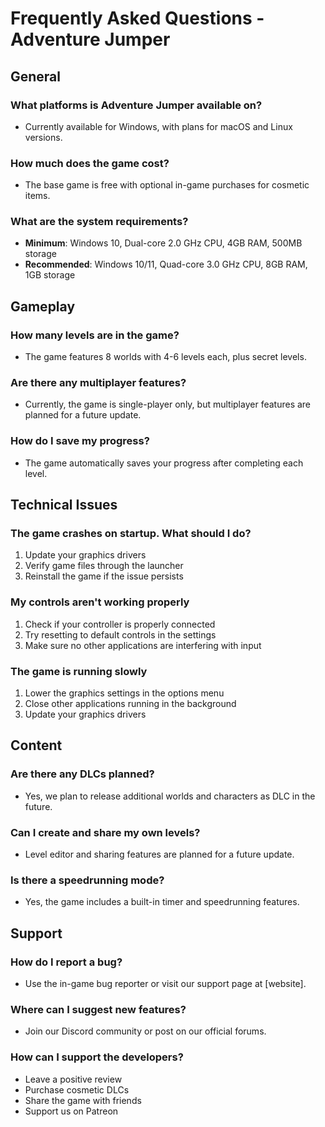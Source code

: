 # Frequently Asked Questions - Adventure Jumper

## General

### What platforms is Adventure Jumper available on?
- Currently available for Windows, with plans for macOS and Linux versions.

### How much does the game cost?
- The base game is free with optional in-game purchases for cosmetic items.

### What are the system requirements?
- **Minimum**: Windows 10, Dual-core 2.0 GHz CPU, 4GB RAM, 500MB storage
- **Recommended**: Windows 10/11, Quad-core 3.0 GHz CPU, 8GB RAM, 1GB storage

## Gameplay

### How many levels are in the game?
- The game features 8 worlds with 4-6 levels each, plus secret levels.

### Are there any multiplayer features?
- Currently, the game is single-player only, but multiplayer features are planned for a future update.

### How do I save my progress?
- The game automatically saves your progress after completing each level.

## Technical Issues

### The game crashes on startup. What should I do?
1. Update your graphics drivers
2. Verify game files through the launcher
3. Reinstall the game if the issue persists

### My controls aren't working properly
1. Check if your controller is properly connected
2. Try resetting to default controls in the settings
3. Make sure no other applications are interfering with input

### The game is running slowly
1. Lower the graphics settings in the options menu
2. Close other applications running in the background
3. Update your graphics drivers

## Content

### Are there any DLCs planned?
- Yes, we plan to release additional worlds and characters as DLC in the future.

### Can I create and share my own levels?
- Level editor and sharing features are planned for a future update.

### Is there a speedrunning mode?
- Yes, the game includes a built-in timer and speedrunning features.

## Support

### How do I report a bug?
- Use the in-game bug reporter or visit our support page at [website].

### Where can I suggest new features?
- Join our Discord community or post on our official forums.

### How can I support the developers?
- Leave a positive review
- Purchase cosmetic DLCs
- Share the game with friends
- Support us on Patreon
